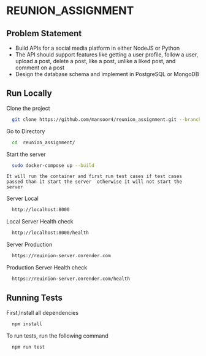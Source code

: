 
# REUNION_ASSIGNMENT

## Problem Statement

- Build APIs for a social media platform in either NodeJS or Python
- The API should support features like getting a user profile, follow a user, upload a post, delete a post, like a post, unlike a liked post, and comment on a post
- Design the database schema and implement in PostgreSQL or MongoDB







## Run Locally

Clone the project

```bash
  git clone https://github.com/mansoor4/reunion_assignment.git --branch master
```

Go to Directory
```bash
  cd  reunion_assignment/
```

Start the server

```bash
  sudo docker-compose up --build
```
```It will run the container and first run test cases if test cases passed than it start the server  otherwise it will not start the server```

Server Local
```bash
  http://localhost:8000
```

Local Server Health check
```bash
  http://localhost:8000/health
```

Server Production
```bash
  https://reuinion-server.onrender.com
```

Production Server Health check
```bash
  https://reuinion-server.onrender.com/health
```


## Running Tests

First,Install all dependencies

```bash
  npm install
```
To run tests, run the following command

```bash
  npm run test
```
